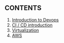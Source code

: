 
## CONTENTS
1. [Introduction to Devops](devops1.md)
2. [CI / CD introduction](devops2.md)
3. [Virtualization](devops3.md)
4. [AWS](aws1.md)
   
